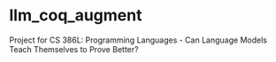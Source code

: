 # llm_coq_augment
Project for CS 386L: Programming Languages - Can Language Models Teach Themselves to Prove Better?
